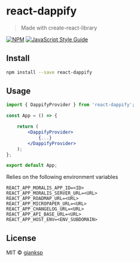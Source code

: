 # react-dappify

> Made with create-react-library

[![NPM](https://img.shields.io/npm/v/react-dappify.svg)](https://www.npmjs.com/package/react-dappify) [![JavaScript Style Guide](https://img.shields.io/badge/code_style-standard-brightgreen.svg)](https://standardjs.com)

## Install

```bash
npm install --save react-dappify
```

## Usage

```jsx
import { DappifyProvider } from 'react-dappify';

const App = () => {

    return (
        <DappifyProvider>
            {...}
        </DappifyProvider>
    );
};

export default App;
```

Relies on the following environment variables
```
REACT_APP_MORALIS_APP_ID=<ID>
REACT_APP_MORALIS_SERVER_URL=<URL>
REACT_APP_ROADMAP_URL=<URL>
REACT_APP_MICROPAPER_URL=<URL>
REACT_APP_CHANGELOG_URL=<URL>
REACT_APP_API_BASE_URL=<URL>
REACT_APP_HOST_ENV=<ENV_SUBDOMAIN>
```

## License

MIT © [gianksp](https://github.com/gianksp)
